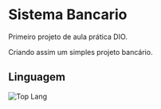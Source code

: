 # Sistema Bancario 
Primeiro projeto de aula prática DIO.

Criando assim um simples projeto bancário.


## Linguagem

![Top Lang](https://github-readme-stats-git-masterrstaa-rickstaa.vercel.app/api/top-langs/?username=Patricia737&bg_color=000&border_color=30A3DC&title_color=E94D5F&text_color=FFF)